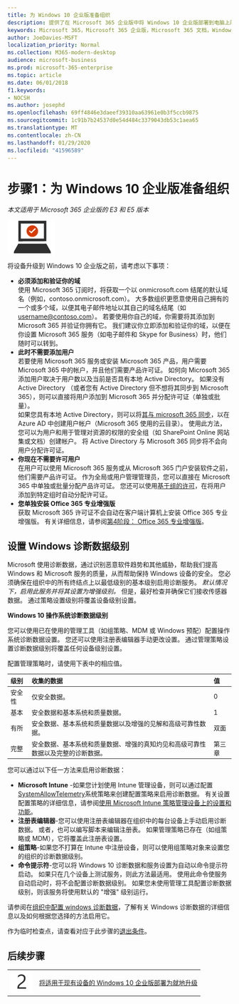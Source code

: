 ```yaml
---
title: 为 Windows 10 企业版准备组织
description: 提供了在 Microsoft 365 企业版中将 Windows 10 企业版部署到电脑上所需步骤的高级别指南。
keywords: Microsoft 365，Microsoft 365 企业版，Microsoft 365 文档，Windows 10 企业版，部署
author: JoeDavies-MSFT
localization_priority: Normal
ms.collection: M365-modern-desktop
audience: microsoft-business
ms.prod: microsoft-365-enterprise
ms.topic: article
ms.date: 06/01/2018
f1.keywords:
- NOCSH
ms.author: josephd
ms.openlocfilehash: 69ff4846e3daeef39310aa63961e0b3f5ccb9875
ms.sourcegitcommit: 1c91b7b24537d0e54d484c3379043db53c1aea65
ms.translationtype: MT
ms.contentlocale: zh-CN
ms.lasthandoff: 01/29/2020
ms.locfileid: "41596589"
---
```

# <a name="step-1-prepare-your-organization-for-windows-10-enterprise"></a>步骤1：为 Windows 10 企业版准备组织

*本文适用于 Microsoft 365 企业版的 E3 和 E5 版本*

![第 3 阶段：Windows 10 企业版](./media/deploy-foundation-infrastructure/win10enterprise_icon-small.png)

将设备升级到 Windows 10 企业版之前，请考虑以下事项：

- **必须添加和验证你的域** <br>
  使用 Microsoft 365 订阅时，将获取一个以 onmicrosoft.com 结尾的默认域名（例如，contoso.onmicrosoft.com）。 大多数组织更愿意使用自己拥有的一个或多个域，以便其电子邮件地址以其自己的域名结尾（如 username@contoso.com）。 若要使用你自己的域，你需要将其添加到 Microsoft 365 并验证你拥有它。 我们建议你立即添加和验证你的域，以便在你设置 Microsoft 365 服务（如电子邮件和 Skype for Business）时，他们随时可以转到。
- **此时不需要添加用户** <br>
  若要使用 Microsoft 365 服务或安装 Microsoft 365 产品，用户需要 Microsoft 365 中的帐户，并且他们需要产品许可证。 如何向 Microsoft 365 添加用户取决于用户数以及当前是否具有本地 Active Directory。 如果没有 Active Directory （或者您有 Active Directory 但不想将其同步到 Microsoft 365），则可以直接将用户添加到 Microsoft 365 并分配许可证（单独或批量）。 <br>
  如果您具有本地 Active Directory，则可以将[其与 microsoft 365 同步](identity-add-user-accounts.md#identity-sync)，以在 Azure AD 中创建用户帐户（Microsoft 365 使用的云目录）。 使用此方法，您可以为用户和用于管理对资源的权限的安全组（如 SharePoint Online 网站集或文档）创建帐户。 将 Active Directory 与 Microsoft 365 同步将不会向用户分配许可证。
- **你现在不需要许可用户** <br>
  在用户可以使用 Microsoft 365 服务或从 Microsoft 365 门户安装软件之前，他们需要产品许可证。 作为全局或用户管理管理员，您可以直接在 Microsoft 365 中单独或批量分配产品许可证。 您还可以使用[基于组的许可](identity-use-group-management.md#identity-group-license)，在将用户添加到特定组时自动分配许可证。 
- **您单独安装 Office 365 专业增强版** <br>
  获取 Microsoft 365 许可证不会自动在客户端计算机上安装 Office 365 专业增强版。 有关详细信息，请参阅[第4阶段： Office 365 专业增强版](office365proplus-infrastructure.md)。 

## <a name="set-windows-diagnostics-data-level"></a>设置 Windows 诊断数据级别

Microsoft 使用诊断数据，通过识别恶意软件趋势和其他威胁，帮助我们提高 Windows 和 Microsoft 服务的质量，从而帮助保持 Windows 设备的安全。 您必须确保在组织中的所有终结点上以最低级别的基本级别启用诊断服务。 *默认情况下，启用此服务并将其设置为增强级别。* 但是，最好检查并确保它们接收传感器数据。 通过策略设置级别将覆盖设备级别设置。 

**Windows 10 操作系统诊断数据级别**

您可以使用已在使用的管理工具（如组策略、MDM 或 Windows 预配）配置操作系统诊断数据设置。 您还可以使用注册表编辑器手动更改设置。 通过管理策略设置诊断数据级别将覆盖任何设备级别设置。

配置管理策略时，请使用下表中的相应值。

| 级别 | 收集的数据 | 值 |
|:--- |:--- |:--- |
| 安全性 | 仅安全数据。 | 0 |
| 基本 | 安全数据和基本系统和质量数据。 | 1 |
| 有所 | 安全数据、基本系统和质量数据以及增强的见解和高级可靠性数据。 | 双面 |
| 完整 | 安全数据、基本系统和质量数据、增强的真知灼见和高级可靠性数据以及完整的诊断数据。 | 第三章 |

您可以通过以下任一方法来启用诊断数据：

* **Microsoft Intune** -如果您计划使用 Intune 管理设备，则可以通过配置<a href="https://docs.microsoft.com/windows/client-management/mdm/policy-csp-system#system-allowtelemetry" target="blank">SystemAllowTelemetry</a>系统策略来创建配置策略来启用诊断数据。 有关设置配置策略的详细信息，请参阅[使用 Microsoft Intune 策略管理设备上的设置和功能](https://aka.ms/intuneconfigpolicies)。
* **注册表编辑器**-您可以使用注册表编辑器在组织中的每台设备上手动启用诊断数据。 或者，也可以编写脚本来编辑注册表。 如果管理策略已存在（如组策略或 MDM），它将覆盖此注册表设置。
* **组策略**-如果您不打算在 Intune 中注册设备，则可以使用组策略对象来设置您的组织的诊断数据级别。
* **命令提示符**-您可以将 Windows 10 诊断数据和服务设置为自动以命令提示符启动。 如果只在几个设备上测试服务，则此方法最适用。 使用此命令使服务自动启动时，将不会配置诊断数据级别。 如果您未使用管理工具配置诊断数据级别，则该服务将使用默认的 "增强" 级别运行。

请参阅在[组织中配置 windows 诊断数据](https://docs.microsoft.com/windows/configuration/configure-windows-diagnostic-data-in-your-organization)，了解有关 Windows 诊断数据的详细信息以及如何根据您选择的方法启用它。

作为临时检查点，请查看对应于此步骤的[退出条件](windows10-exit-criteria.md#crit-windows10-step1)。

## <a name="next-step"></a>后续步骤

|||
|:-------|:-----|
|![第 2 步](./media/stepnumbers/Step2.png)| [将适用于现有设备的 Windows 10 企业版部署为就地升级](windows10-deploy-inplaceupgrade.md) |






